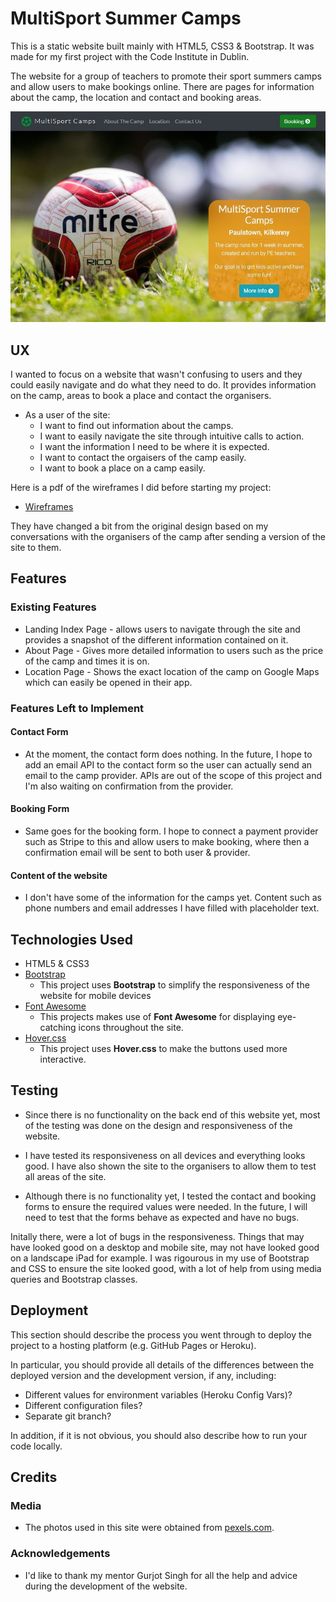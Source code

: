 # MultiSport Summer Camps

This is a static website built mainly with HTML5, CSS3 & Bootstrap. It was made for my first project with the Code Institute in Dublin.

The website for a group of teachers to promote their sport summers camps and allow users to make bookings online.
There are pages for information about the camp, the location and contact and booking areas.

![Landing Page ScreenShot](./assets/images/README-images/landing-screenshot.JPG)
 
## UX
 
I wanted to focus on a website that wasn't confusing to users and they could easily navigate and do what they need to do.
It provides information on the camp, areas to book a place and contact the organisers.

- As a user of the site:
    * I want to find out information about the camps.
    * I want to easily navigate the site through intuitive calls to action.
    * I want the information I need to be where it is expected.
    * I want to contact the orgaisers of the camp easily. 
    * I want to book a place on a camp easily.


Here is a pdf of the wireframes I did before starting my project:
 
 * [Wireframes](wireframes/project-1-wireframes.pdf)

They have changed a bit from the original design based on my conversations with the organisers of the camp after sending a version of the site to them.

## Features


### Existing Features
- Landing Index Page - allows users to navigate through the site and provides a snapshot of the different information contained on it.
- About Page - Gives more detailed information to users such as the price of the camp and times it is on.
- Location Page - Shows the exact location of the camp on Google Maps which can easily be opened in their app.


### Features Left to Implement
#### Contact Form
* At the moment, the contact form does nothing.
In the future, I hope to add an email API to the contact form so the user can actually send an email to the camp provider.
APIs are out of the scope of this project and I'm also waiting on confirmation from the provider.

#### Booking Form
* Same goes for the booking form.
I hope to connect a payment provider such as Stripe to this and allow users to make booking, where then a confirmation email will be sent to both user & provider.

#### Content of the website
* I don't have some of the information for the camps yet.
Content such as phone numbers and email addresses I have filled with placeholder text.

## Technologies Used

* HTML5 & CSS3
* [Bootstrap](https://getbootstrap.com/)
    * This project uses **Bootstrap** to simplify the responsiveness of the website for mobile devices
* [Font Awesome](https://fontawesome.com/)
    * This projects makes use of **Font Awesome** for displaying eye-catching icons throughout the site.
* [Hover.css](https://ianlunn.github.io/Hover/)
    * This project uses **Hover.css** to make the buttons used more interactive.


## Testing

- Since there is no functionality on the back end of this website yet, most of the testing was done on the design and responsiveness of the website.

- I have tested its responsiveness on all devices and everything looks good. I have also shown the site to the organisers to allow them to test all areas of the site.

- Although there is no functionality yet, I tested the contact and booking forms to ensure the required values were needed. In the future, I will need to test that the forms behave as expected and have no bugs.

Initally there, were a lot of bugs in the responsiveness. 
Things that may have looked good on a desktop and mobile
site, may not have looked good on a landscape iPad for 
example. I was rigourous in my use of Bootstrap and CSS 
to ensure the site looked good, with a lot of help from
using media queries and Bootstrap classes.

## Deployment

This section should describe the process you went through to deploy the project to a hosting platform (e.g. GitHub Pages or Heroku).

In particular, you should provide all details of the differences between the deployed version and the development version, if any, including:
- Different values for environment variables (Heroku Config Vars)?
- Different configuration files?
- Separate git branch?

In addition, if it is not obvious, you should also describe how to run your code locally.


## Credits

### Media
- The photos used in this site were obtained from [pexels.com](https://www.pexels.com/).

### Acknowledgements

- I'd like to thank my mentor Gurjot Singh for all the help and advice during the development of the website.

